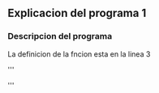 ## Explicacion del programa 1
### Descripcion del programa
La definicion de la fncion esta en la linea 3

'''

'''

